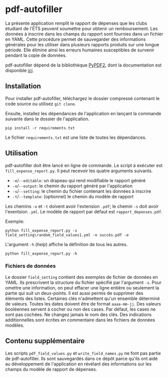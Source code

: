 # pdf-autofiller

La présente application remplit le rapport de dépenses que les clubs étudiant
de l'ÉTS peuvent soumettre pour obtenir un remboursement. Les données à
inscrire dans les champs du rapport sont fournies dans un fichier en YAML.
Cette procédure permet de sauvegarder des informations générales pour les
utiliser dans plusieurs rapports produits sur une longue période. Elle élimine
ainsi les erreurs humaines susceptibles de survenir pendant la copie de
données.

pdf-autofiller dépend de la bibliothèque
[PyPDF2](https://github.com/mstamy2/PyPDF2),
dont la documentation est disponible [ici](https://pythonhosted.org/PyPDF2/).

## Installation

Pour installer pdf-autofiller, téléchargez le dossier compressé contenant le
code source ou utilisez `git clone`.

Ensuite, installez les dépendances de l'application en lançant la commande
suivante dans le dossier de l'application.

```
pip install -r requirements.txt
```

Le fichier `requirements.txt` est une liste de toutes les dépendances.

## Utilisation

pdf-autofiller doit être lancé en ligne de commande. Le script à exécuter est
`fill_expense_report.py`. Il peut recevoir les quatre arguments suivants.

* `-e`/`--editable`: un drapeau qui rend modifiable le rapport généré
* `-o`/`--output`: le chemin du rapport généré par l'application
* `-s`/`--setting`: le chemin du fichier contenant les données à inscrire
* `-t`/`--template`: (optionnel) le chemin du modèle de rapport

Les chemins `-o` et `-t` doivent avoir l'extension `.pdf`; le chemin `-s` doit
avoir l'exentsion `.yml`. Le modèle de rapport par défaut est
`rapport_depenses.pdf`.

Exemple:

```
python fill_expense_report.py -s field_setting\random_field_values1.yml -o succès.pdf -e
```

L'argument `-h` (*help*) affiche la définition de tous les autres.

```
python fill_expense_report.py -h
```

### Fichiers de données

Le dossier `field_setting` contient des exemples de fichier de données en YAML.
Ils prescrivent la structure du fichier spécifié par l'argument `-s`. Pour
omettre une information, on peut effacer une ligne entière ou seulement la
partie qui suit un deux-points. Il est aussi permis de supprimer des éléments
des listes. Certaines clés n'admettent qu'un ensemble déterminé de valeurs.
Toutes les dates doivent être de format `aaaa-mm-jj`. Des valeurs booléennes
servent à cocher ou non des cases. Par défaut, les cases ne sont pas cochées.
Ne changez jamais le nom des clés. Des indications additionnelles sont écrites
en commentaire dans les fichiers de données modèles.

## Contenu supplémentaire

Les scripts `pdf_field_values.py` et `write_field_names.py` ne font pas partie
de pdf-autofiller. Ils sont sauvegardés dans ce dépôt parce qu'ils ont aidé au
développement de l'application en révélant des informations sur les champs du
modèle de rapport de dépenses.
